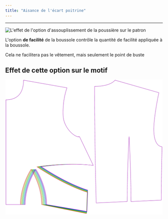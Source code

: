 ```yaml
---
title: "Aisance de l'écart poitrine"
---
```


---

![L'effet de l'option d'assouplissement de la poussière sur le patron](sample.png)

L'option **de facilité** de la boussole contrôle la quantité de facilité appliquée à la boussole.

<Note>Cela ne facilitera pas le vêtement, mais seulement le point de buste</Note>

## Effet de cette option sur le motif

![Cette image montre l'effet de cette option en superposant plusieurs variantes qui ont une valeur différente pour cette option](bella_bustspanease_sample.svg "Effet de cette option sur le motif")
